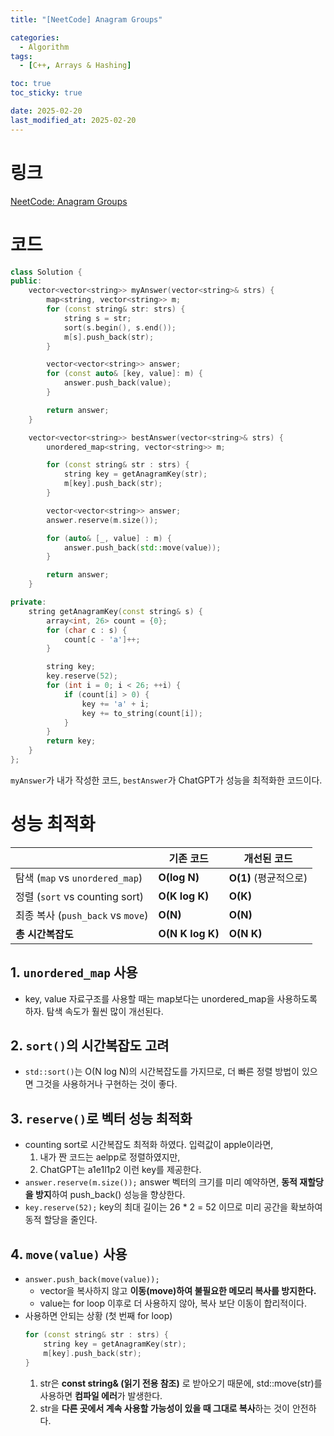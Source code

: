 ```yaml
---
title: "[NeetCode] Anagram Groups"

categories:
  - Algorithm
tags:
  - [C++, Arrays & Hashing]

toc: true
toc_sticky: true

date: 2025-02-20
last_modified_at: 2025-02-20
---
```


# 링크

[NeetCode: Anagram Groups](https://neetcode.io/problems/anagram-groups)

# 코드

```cpp
class Solution {
public:
    vector<vector<string>> myAnswer(vector<string>& strs) {
        map<string, vector<string>> m;
        for (const string& str: strs) {
            string s = str;
            sort(s.begin(), s.end());
            m[s].push_back(str);
        }

        vector<vector<string>> answer;
        for (const auto& [key, value]: m) {
            answer.push_back(value);
        }

        return answer;
    }

    vector<vector<string>> bestAnswer(vector<string>& strs) {
        unordered_map<string, vector<string>> m;

        for (const string& str : strs) {
            string key = getAnagramKey(str);
            m[key].push_back(str);
        }

        vector<vector<string>> answer;
        answer.reserve(m.size());

        for (auto& [_, value] : m) {
            answer.push_back(std::move(value));
        }

        return answer;
    }

private:
    string getAnagramKey(const string& s) {
        array<int, 26> count = {0};
        for (char c : s) {
            count[c - 'a']++;
        }

        string key;
        key.reserve(52);
        for (int i = 0; i < 26; ++i) {
            if (count[i] > 0) {
                key += 'a' + i;
                key += to_string(count[i]);
            }
        }
        return key;
    }
};
```

`myAnswer`가 내가 작성한 코드, `bestAnswer`가 ChatGPT가 성능을 최적화한 코드이다.

# 성능 최적화

|                                   | **기존 코드**    | **개선된 코드**       |
| --------------------------------- | ---------------- | --------------------- |
| 탐색 (`map` vs `unordered_map`)   | **O(log N)**     | **O(1)** (평균적으로) |
| 정렬 (`sort` vs counting sort)    | **O(K log K)**   | **O(K)**              |
| 최종 복사 (`push_back` vs `move`) | **O(N)**         | **O(N)**              |
| **총 시간복잡도**                 | **O(N K log K)** | **O(N K)**            |

## 1. **`unordered_map` 사용**

- key, value 자료구조를 사용할 때는 map보다는 unordered_map을 사용하도록 하자. 탐색 속도가 훨씬 많이 개선된다.

## 2. `sort()`의 시간복잡도 고려

- `std::sort()`는 O(N log N)의 시간복잡도를 가지므로, 더 빠른 정렬 방법이 있으면 그것을 사용하거나 구현하는 것이 좋다.

## 3. **`reserve()`로 벡터 성능 최적화**

- counting sort로 시간복잡도 최적화 하였다.
  입력값이 apple이라면,
  1. 내가 짠 코드는 aelpp로 정렬하였지만,
  2. ChatGPT는 a1e1l1p2 이런 key를 제공한다.
- `answer.reserve(m.size());`
  answer 벡터의 크기를 미리 예약하면, **동적 재할당을 방지**하여 push_back() 성능을 향상한다.
- `key.reserve(52);`
  key의 최대 길이는 26 \* 2 = 52 이므로 미리 공간을 확보하여 동적 할당을 줄인다.

## 4. **`move(value)` 사용**

- `answer.push_back(move(value));`
  - vector<string>을 복사하지 않고 **이동(move)하여 불필요한 메모리 복사를 방지한다.**
  - value는 for loop 이후로 더 사용하지 않아, 복사 보단 이동이 합리적이다.
- 사용하면 안되는 상황 (첫 번째 for loop)
  ```cpp
  for (const string& str : strs) {
      string key = getAnagramKey(str);
      m[key].push_back(str);
  }
  ```
  1. str은 **const string& (읽기 전용 참조)** 로 받아오기 때문에, std::move(str)를 사용하면 **컴파일 에러**가 발생한다.
  2. str을 **다른 곳에서 계속 사용할 가능성이 있을 때 그대로 복사**하는 것이 안전하다.
